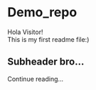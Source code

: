 # Demo_repo
Hola Visitor!<br>
This is my first readme file:)

## Subheader bro...
Continue reading...